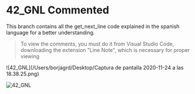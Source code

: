 # 42_GNL	Commented

This branch contains all the get\_next\_line code explained in the spanish language for a better understanding.

> To view the comments, you must do it from Visual Studio Code, downloading the extension "Line Note", which is necessary for proper viewing

![42_GNL](/Users/borjagrd/Desktop/Captura de pantalla 2020-11-24 a las 18.38.25.png)

![42_GNL](/Users/borjagrd/Desktop/GNL/images/gnl_explain.gif)